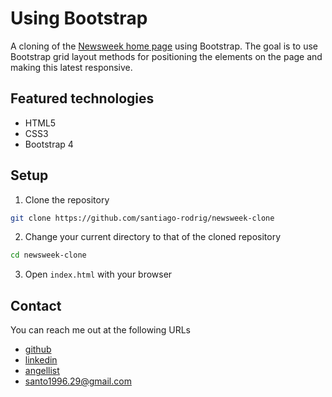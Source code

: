 # Using Bootstrap
A cloning of the [Newsweek home page](https://www.newsweek.com/) using
Bootstrap. The goal is to use Bootstrap grid layout methods for positioning
the elements on the page and making this latest responsive.

## Featured technologies

- HTML5
- CSS3
- Bootstrap 4

## Setup

1. Clone the repository

```zsh
git clone https://github.com/santiago-rodrig/newsweek-clone
```

2. Change your current directory to that of the cloned repository

```zsh
cd newsweek-clone
```

3. Open `index.html` with your browser

## Contact

You can reach me out at the following URLs

- [github](https://github.com/santiago-rodrig)
- [linkedin](https://www.linkedin.com/in/santiago-andres-rodriguez-marquez)
- [angellist](https://angel.co/u/santiago-andres-rodriguez-marquez)
- [santo1996.29@gmail.com](mailto:santo1996.29@gmail.com)
